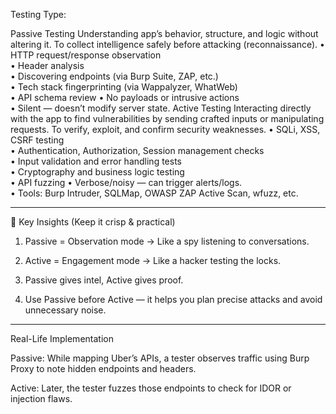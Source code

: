 Testing Type:

Passive Testing	Understanding app’s behavior, structure, and logic without altering it.	To collect intelligence safely before attacking (reconnaissance).	• HTTP request/response observation<br>• Header analysis<br>• Discovering endpoints (via Burp Suite, ZAP, etc.)<br>• Tech stack fingerprinting (via Wappalyzer, WhatWeb)<br>• API schema review	• No payloads or intrusive actions<br>• Silent — doesn’t modify server state.
Active Testing	Interacting directly with the app to find vulnerabilities by sending crafted inputs or manipulating requests.	To verify, exploit, and confirm security weaknesses.	• SQLi, XSS, CSRF testing<br>• Authentication, Authorization, Session management checks<br>• Input validation and error handling tests<br>• Cryptography and business logic testing<br>• API fuzzing	• Verbose/noisy — can trigger alerts/logs.<br>• Tools: Burp Intruder, SQLMap, OWASP ZAP Active Scan, wfuzz, etc.


---

🧠 Key Insights (Keep it crisp & practical)

1. Passive = Observation mode → Like a spy listening to conversations.


2. Active = Engagement mode → Like a hacker testing the locks.


3. Passive gives intel, Active gives proof.


4. Use Passive before Active — it helps you plan precise attacks and avoid unnecessary noise.


---

Real-Life Implementation

Passive: While mapping Uber’s APIs, a tester observes traffic using Burp Proxy to note hidden endpoints and headers.

Active: Later, the tester fuzzes those endpoints to check for IDOR or injection flaws.